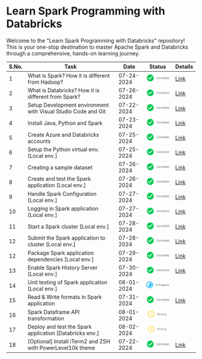 # Learn Spark Programming with Databricks

Welcome to the "Learn Spark Programming with Databricks" repository! This is your one-stop destination to master Apache Spark and Databricks through a comprehensive, hands-on learning journey.

| S.No. | Task                                                          | Date       | Status                                        | Details                                                                 |
|-------|---------------------------------------------------------------|------------|-----------------------------------------------|-------------------------------------------------------------------------|
| 1     | What is Spark? How it is different from Hadoop?               | 07-24-2024 | ![Completed](./images/icons/completed.png)    | [Link](./docs/basics.md#what-is-spark)                                  |
| 2     | What is Databricks? How it is different from Spark?           | 07-26-2024 | ![Completed](./images/icons/completed.png)    | [Link](./docs/basics.md#what-is-databricks)                             |
| 3     | Setup Development environment with Visual Studio Code and Git | 07-22-2024 | ![Completed](./images/icons/completed.png)    | [Link](./docs/setup_dev_machine.md#development-tools-setup)             |
| 4     | Install Java, Python and Spark                                | 07-23-2024 | ![Completed](./images/icons/completed.png)    | [Link](./docs/setup_dev_machine.md#spark-setup)                         |
| 5     | Create Azure and Databricks accounts                          | 07-25-2024 | ![Completed](./images/icons/completed.png)    | [Link](./docs/setup_dev_machine.md#azure-and-databricks-setup)          |
| 6     | Setup the Python virtual env. [Local env.]                    | 07-25-2024 | ![Completed](./images/icons/completed.png)    | [Link](./docs/setup_dev_machine.md#setup-python-virtual-env)            |
| 7     | Creating a sample dataset                                     | 07-26-2024 | ![Completed](./images/icons/completed.png)    | [Link](./docs/dataset.md#create-a-sample-dataset)                       |
| 8     | Create and test the Spark application [Local env.]            | 07-26-2024 | ![Completed](./images/icons/completed.png)    | [Link](./docs/implementation.md#first-application)                      |
| 9     | Handle Spark Configuration [Local env.]                       | 07-27-2024 | ![Completed](./images/icons/completed.png)    | [Link](./docs/implementation.md#handling-spark-configuration)           |
| 10    | Logging in Spark application [Local env.]                     | 07-27-2024 | ![Completed](./images/icons/completed.png)    | [Link](./docs/implementation.md#creating-a-custom-logger)               |
| 11    | Start a Spark cluster [Local env.]                            | 07-28-2024 | ![Completed](./images/icons/completed.png)    | [Link](./docs/setup_dev_machine.md#start-a-spark-cluster)               |
| 12    | Submit the Spark application to cluster [Local env.]          | 07-28-2024 | ![Completed](./images/icons/completed.png)    | [Link](./docs/implementation.md#deploy-the-spark-application)           |
| 12    | Package Spark application dependencies [Local env.]           | 07-29-2024 | ![Completed](./images/icons/completed.png)    | [Link](./docs/implementation.md#package-spark-application-dependencies) |
| 13    | Enable Spark History Server [Local env.]                      | 07-30-2024 | ![Completed](./images/icons/completed.png)    | [Link](./docs/setup_dev_machine.md#enable-spark-history-server)         |
| 14    | Unit testing of Spark application [Local env.]                | 08-01-2024 | ![In-Progress](./images/icons/inprogress.png) |                                                                         |
| 15    | Read & Write formats in Spark application                     | 07-31-2024 | ![Completed](./images/icons/completed.png)    | [Link](./docs/basics.md#read-and-write-formats)                         |
| 16    | Spark Dataframe API transformation                            | 08-01-2024 | ![Pending](./images/icons/pending.png)        |                                                                         |
| 17    | Deploy and test the Spark application [Databricks env.]       | 08-02-2024 | ![Pending](./images/icons/pending.png)        |                                                                         |
| 18    | [Optional] Install iTerm2 and ZSH with PowerLevel10k theme    | 07-22-2024 | ![Completed](./images/icons/completed.png)    | [Link](./docs/setup_dev_machine.md#terminal-setup)                      |
